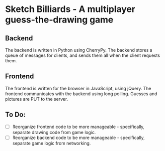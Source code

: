 # Sketch Billiards - A multiplayer guess-the-drawing game

## Backend
The backend is written in Python using CherryPy. The backend stores a queue of messages for clients, and sends them
all when the client requests them. 

## Frontend
The frontend is written for the browser in JavaScript, using jQuery.
The frontend communicates with the backend using long polling. Guesses and pictures are PUT to the server.

## To Do:
 - [ ] Reorganize frontend code to be more manageable - specifically, separate drawing code from game logic.  
 - [ ] Reorganize backend code to be more manageable - specifically, separate game logic from networking.  
